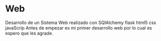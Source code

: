 # Web
Desarrollo de un Sistema Web realizado con SQlAlchemy flask html5 css javaScrip
Antes de empezar es mi primer desarrollo web por lo cual es espero que les agrade.

